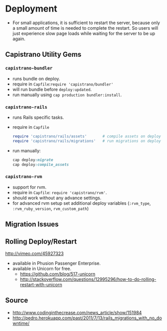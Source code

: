 # Deployment


* For small applications, it is sufficient to restart the server, because only a small amount of time is needed to complete the restart. So users will just experience slow page loads while waiting for the server to be up again.


## Capistrano Utility Gems

### `capistrano-bundler`

  - runs bundle on deploy.
  - require in `Capfile`:`require 'capistrano/bundler'`
  - will run bundle before `deploy:updated`.
  - run manually using `cap production bundler:install`.


### `capistrano-rails`
  
  - runs Rails specific tasks.
  - require in `Capfile`
  
    ```ruby
    require 'capistrano/rails/assets'       # compile assets on deploy
    require 'capistrano/rails/migrations'   # run migrations on deploy
    ```

  - run manually:
  
    ```ruby
    cap deploy:migrate
    cap deploy:compile_assets
    ```

### `capistrano-rvm`
  
  - support for rvm.
  - require in `Capfile`: `require 'capistrano/rvm'`.
  - should work without any advance settings.
  - for advanced rvm setup set additional deploy variables (`:rvm_type`, `:rvm_ruby_version`, `rvm_custom_path`)


## Migration Issues


## Rolling Deploy/Restart

http://vimeo.com/45927323

- available in Phusion Passenger Enterprise.
- available in Unicorn for free.
  - https://github.com/blog/517-unicorn
  - http://stackoverflow.com/questions/12995296/how-to-do-rolling-restart-with-unicorn


## Source

* http://www.codinginthecrease.com/news_article/show/151984
* http://pedro.herokuapp.com/past/2011/7/13/rails_migrations_with_no_downtime/
